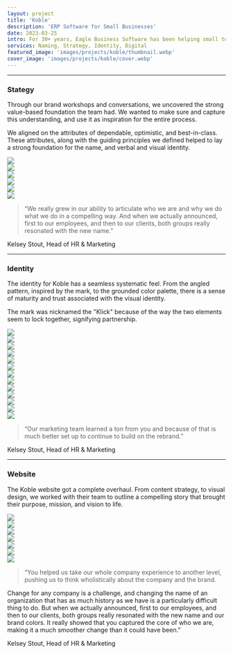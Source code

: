 ```yaml
---
layout: project
title: 'Koble'
description: 'ERP Software for Small Businesses'
date: 2023-03-25
intro: For 30+ years, Eagle Business Software has been helping small to medium-sized enterprises manage and grow their businesses. EBS had reached a point where their mission, and focus were not aligned with their brand. We worked with their team to establish a new name, Koble, as well as a brand strategy, visual identity, and website. <p>Collaborators&#x3a; <a target="_blank" href="https://mattyow.com/">Matt Yow</a> (Naming)</p>
services: Naming, Strategy, Identity, Digital
featured_image: 'images/projects/koble/thumbnail.webp'
cover_image: 'images/projects/koble/cover.webp'
---
```


<hr class="span-12" />

<div class="span-12 md-span-6">
    <h3 class="displayLarge">Stategy</h3>
</div>

<div class="span-12 md-span-6 md-start-7">
    <p>Through our brand workshops and conversations, we uncovered the strong value-based foundation the team had. We wanted to make sure and capture this understanding, and use it as inspiration for the entire process.</p>
    <p>We aligned on the attributes of dependable, optimistic, and best-in-class. These attributes, along with the guiding principles we defined helped to lay a strong foundation for the name, and verbal and visual identity.</p>
</div>

<div class="span-12 pt1 lg-pt2">
    <img src="{{ '/images/projects/koble/strategy.webp' | relative_url }}" />
</div>

<div class="span-12 sm-span-6 pt1 lg-pt2">
     <img src="{{ '/images/projects/koble/attributes.webp' | relative_url }}" />
</div>
<div class="span-12 sm-span-6 pt1 lg-pt2">
    <img src="{{ '/images/projects/koble/stickies.webp' | relative_url }}" />
</div>

<div class="span-12 pt1 lg-pt2">
    <img src="{{ '/images/projects/koble/theme.webp' | relative_url }}" />
</div>

<div class="span-12 sm-span-6 pt1 lg-pt2">
     <img src="{{ '/images/projects/koble/naming.webp' | relative_url }}" />
</div>
<div class="span-12 sm-span-6 pt1 lg-pt2 mb6">
    <img src="{{ '/images/projects/koble/koble-meaning.webp' | relative_url }}" />
</div>

<div class="span-12 md-span-10 pb6 mb6 mt10">
    <blockquote><span>“</span>We really grew in our ability to articulate who we are and why we do what we do in a compelling way. And when we actually announced, first to our employees, and then to our clients, both groups really resonated with the new name.”</blockquote>
    <p>Kelsey Stout, Head of HR & Marketing</p>
</div>


<hr class="span-12" />

<div class="span-12 md-span-6">
    <h3 class="displayLarge">Identity</h3>
</div>

<div class="span-12 md-span-6 md-start-7">
    <p>The identity for Koble has a seamless systematic feel. From the angled pattern, inspired by the mark, to the grounded color palette, there is a sense of maturity and trust associated with the visual identity.</p>
    <p>The mark was nicknamed the "Klick" because of the way the two elements seem to lock together, signifying partnership.</p>
</div>

<div class="span-12 pt1 lg-pt2">
    <img src="{{ '/images/projects/koble/lockup.webp' | relative_url }}" />
</div>

<div class="span-12 sm-span-6 pt1 lg-pt2">
     <img src="{{ '/images/projects/koble/before.webp' | relative_url }}" />
</div>
<div class="span-12 sm-span-6 pt1 lg-pt2">
    <img src="{{ '/images/projects/koble/after.webp' | relative_url }}" />
</div>

<div class="span-12 pt1 lg-pt2">
    <img src="{{ '/images/projects/koble/sign.webp' | relative_url }}" />
</div>

<div class="span-12 sm-span-6 pt1 lg-pt2">
     <img src="{{ '/images/projects/koble/tote.webp' | relative_url }}" />
</div>
<div class="span-12 sm-span-6 pt1 lg-pt2">
    <img src="{{ '/images/projects/koble/sweatshirt.webp' | relative_url }}" />
</div>

<div class="span-12 pt1 lg-pt2">
    <img src="{{ '/images/projects/koble/ooh.webp' | relative_url }}" />
</div>

<div class="span-12 pt1 lg-pt2">
    <img src="{{ '/images/projects/koble/business-cards.webp' | relative_url }}" />
</div>

<div class="span-12 sm-span-6 pt1 lg-pt2">
     <img src="{{ '/images/projects/koble/pattern.gif' | relative_url }}" />
</div>
<div class="span-12 sm-span-6 pt1 lg-pt2">
    <img src="{{ '/images/projects/koble/color.webp' | relative_url }}" />
</div>

<div class="span-12 sm-span-6 pt1 lg-pt2">
     <img src="{{ '/images/projects/koble/type.webp' | relative_url }}" />
</div>
<div class="span-12 sm-span-6 pt1 lg-pt2">
    <img src="{{ '/images/projects/koble/type-2.webp' | relative_url }}" />
</div>

<div class="span-12 pt1 lg-pt2 mb6">
    <img src="{{ '/images/projects/koble/billboard.webp' | relative_url }}" />
</div>

<div class="span-12 md-span-10 pb6 mb6 mt10">
    <blockquote><span>“</span>Our marketing team learned a ton from you and because of that is much better set up to continue to build on the rebrand.”</blockquote>
    <p>Kelsey Stout, Head of HR & Marketing</p>
</div>

<hr class="span-12" />

<div class="span-12 md-span-6">
    <h3 class="displayLarge">Website</h3>
</div>

<div class="span-12 md-span-6 md-start-7">
   <p>The Koble website got a complete overhaul. From content strategy, to visual design, we worked with their team to outline a compelling story that brought their purpose, mission, and vision to life.</p>
</div>

<div class="span-12 pt1 lg-pt2">
    <img src="{{ '/images/projects/koble/lofi.webp' | relative_url }}" />
</div>

<div class="span-12 sm-span-6 pt1 lg-pt2">
     <img src="{{ '/images/projects/koble/wireframe-1.webp' | relative_url }}" />
</div>
<div class="span-12 sm-span-6 pt1 lg-pt2">
    <img src="{{ '/images/projects/koble/wireframe-2.webp' | relative_url }}" />
</div>

<div class="span-12 pt1 lg-pt2">
    <img src="{{ '/images/projects/koble/website.webp' | relative_url }}" />
</div>

<div class="span-12 pt1 lg-pt2">
    <img src="{{ '/images/projects/koble/envelope-device.webp' | relative_url }}" />
</div>

<div class="span-12 sm-span-6 pt1 lg-pt2">
     <img src="{{ '/images/projects/koble/home.webp' | relative_url }}" />
</div>
<div class="span-12 sm-span-6 pt1 lg-pt2">
    <img src="{{ '/images/projects/koble/company.webp' | relative_url }}" />
</div>


<div class="span-12 md-span-10 mt10">
    <blockquote><span>“</span>You helped us take our whole company experience to another level, pushing us to think wholistically about the company and the brand.</blockquote>
    <p>Change for any company is a challenge, and changing the name of an organization that has as much history as we have is a particularly difficult thing to do. But when we actually announced, first to our employees, and then to our clients, both groups really resonated with the new name and our brand colors. It really showed that you captured the core of who we are, making it a much smoother change than it could have been.”</p>
    <p>Kelsey Stout, Head of HR & Marketing</p>
</div>

